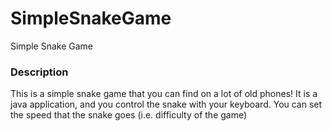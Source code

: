 # SimpleSnakeGame
Simple Snake Game

### Description
This is a simple snake game that you can find on a lot of old phones!
It is a java application, and you control the snake with your keyboard.
You can set the speed that the snake goes (i.e. difficulty of the game)
